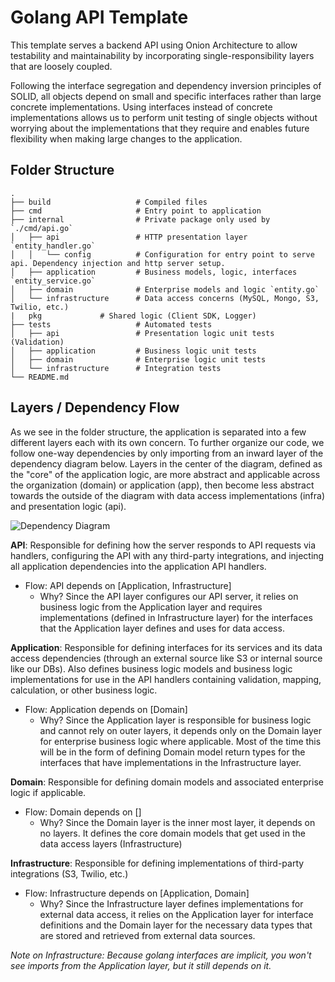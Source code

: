 # Golang API Template

This template serves a backend API using Onion Architecture to allow testability and maintainability by incorporating single-responsibility layers that are loosely coupled.

Following the interface segregation and dependency inversion principles of SOLID, all objects depend on small and specific interfaces rather than large concrete implementations. Using interfaces instead of concrete implementations allows us to perform unit testing of single objects without worrying about the implementations that they require and enables future flexibility when making large changes to the application.

## Folder Structure

	.
	├── build                   # Compiled files
	├── cmd                     # Entry point to application
	├── internal                # Private package only used by `./cmd/api.go`
	│   ├── api                 # HTTP presentation layer `entity_handler.go`
	│   │   └── config          # Configuration for entry point to serve api. Dependency injection and http server setup.
	│   ├── application         # Business models, logic, interfaces `entity_service.go`
	│   ├── domain              # Enterprise models and logic `entity.go`
	│   └── infrastructure      # Data access concerns (MySQL, Mongo, S3, Twilio, etc.)
	|   pkg			    # Shared logic (Client SDK, Logger)
	├── tests                   # Automated tests
    │   ├── api                 # Presentation logic unit tests (Validation)
	│   ├── application         # Business logic unit tests
	│   ├── domain              # Enterprise logic unit tests
	│   └── infrastructure      # Integration tests
	└── README.md

## Layers / Dependency Flow

As we see in the folder structure, the application is separated into a few different layers each with its own concern. To further organize our code, we follow one-way dependencies by only importing from an inward layer of the dependency diagram below. Layers in the center of the diagram, defined as the "core" of the application logic, are more abstract and applicable across the organization (domain) or application (app), then become less abstract towards the outside of the diagram with data access implementations (infra) and presentation logic (api).

![Dependency Diagram](https://jasontaylor.dev/wp-content/uploads/2020/01/Figure-01-2.png)

**API**: Responsible for defining how the server responds to API requests via handlers, configuring the API with any third-party integrations, and injecting all application dependencies into the application API handlers.
- Flow: API depends on \[Application, Infrastructure\]
  - Why? Since the API layer configures our API server, it relies on business logic from the Application layer and requires implementations (defined in Infrastructure layer) for the interfaces that the Application layer defines and uses for data access.

**Application**: Responsible for defining interfaces for its services and its data access dependencies (through an external source like S3 or internal source like our DBs). Also defines business logic models and business logic implementations for use in the API handlers containing validation, mapping, calculation, or other business logic.
- Flow: Application depends on \[Domain\]
  - Why? Since the Application layer is responsible for business logic and cannot rely on outer layers, it depends only on the Domain layer for enterprise business logic where applicable. Most of the time this will be in the form of defining Domain model return types for the interfaces that have implementations in the Infrastructure layer.

**Domain**: Responsible for defining domain models and associated enterprise logic if applicable.
- Flow: Domain depends on \[\]
  - Why? Since the Domain layer is the inner most layer, it depends on no layers. It defines the core domain models that get used in the data access layers (Infrastructure)

**Infrastructure**: Responsible for defining implementations of third-party integrations (S3, Twilio, etc.)
- Flow: Infrastructure depends on \[Application, Domain\]
	- Why? Since the Infrastructure layer defines implementations for external data access, it relies on the Application layer for interface definitions and the Domain layer for the necessary data types that are stored and retrieved from external data sources.

_Note on Infrastructure: Because golang interfaces are implicit, you won't see imports from the Application layer, but it still depends on it._
